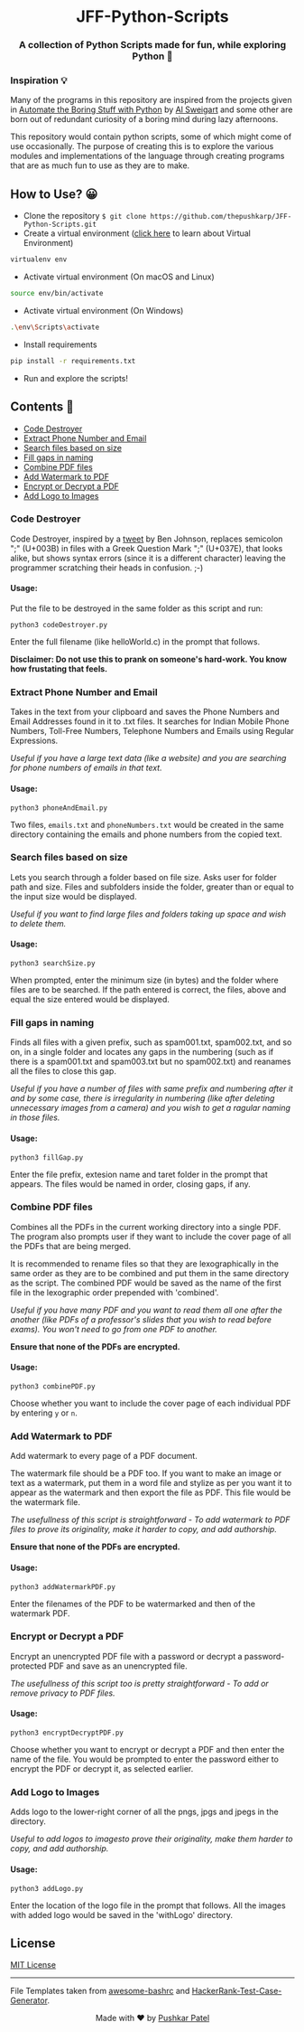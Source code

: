 <h1 align = 'center'> JFF-Python-Scripts </h1>

<h3 align = 'center'> A collection of Python Scripts made for fun, while exploring Python 🐍</h3>

### Inspiration 💡

Many of the programs in this repository are inspired from the projects given in [Automate the Boring Stuff with Python](https://automatetheboringstuff.com/) by [Al Sweigart](https://github.com/asweigart) and some other are born out of redundant curiosity of a boring mind during lazy afternoons.

This repository would contain python scripts, some of which might come of use occasionally. The purpose of creating this is to explore the various modules and implementations of the language through creating programs that are as much fun to use as they are to make.

## How to Use? 😀

- Clone the repository `$ git clone https://github.com/thepushkarp/JFF-Python-Scripts.git`
- Create a virtual environment ([click here](https://packaging.python.org/guides/installing-using-pip-and-virtual-environments/) to learn about Virtual Environment)

```sh
virtualenv env
```

- Activate virtual environment (On macOS and Linux)

```sh
source env/bin/activate
```

- Activate virtual environment (On Windows)

```sh
.\env\Scripts\activate
```

- Install requirements

```sh
pip install -r requirements.txt
```

- Run and explore the scripts!

## Contents 📄

- [Code Destroyer](#Code-Destroyer)
- [Extract Phone Number and Email](#Extract-Phone-Number-and-Email)
- [Search files based on size](#Search-files-based-on-size)
- [Fill gaps in naming](#Fill-gaps-in-naming)
- [Combine PDF files](#Combine-PDF-files)
- [Add Watermark to PDF](#Add-Watermark-to-PDF)
- [Encrypt or Decrypt a PDF](#Encrypt-or-Decrypt-a-PDF)
- [Add Logo to Images](#Add-Logo-to-Images)

### Code Destroyer

Code Destroyer, inspired by a [tweet](https://twitter.com/benbjohnson/status/533848879423578112?lang=en) by Ben Johnson, replaces semicolon ";" (U+003B) in files with a Greek Question Mark ";" (U+037E), that looks alike, but shows syntax errors (since it is a different character) leaving the programmer scratching their heads in confusion. ;-)

#### Usage:

Put the file to be destroyed in the same folder as this script and run:

```py3
python3 codeDestroyer.py
```

Enter the full filename (like helloWorld.c) in the prompt that follows.

 __Disclaimer: Do not use this to prank on someone's hard-work. You know how frustating that feels.__

### Extract Phone Number and Email

Takes in the text from your clipboard and saves the Phone Numbers and Email Addresses found in it to .txt files. It searches for Indian Mobile Phone Numbers, Toll-Free Numbers, Telephone Numbers and Emails using Regular Expressions.

_Useful if you have a large text data (like a website) and you are searching for phone numbers of emails in that text._

#### Usage:

```py3
python3 phoneAndEmail.py
```

Two files, `emails.txt` and `phoneNumbers.txt` would be created in the same directory containing the emails and phone numbers from the copied text.

### Search files based on size

Lets you search through a folder based on file size. Asks user for folder path and size. Files and subfolders inside the folder, greater than or equal to the input size would be displayed.

_Useful if you want to find large files and folders taking up space and wish to delete them._

#### Usage:

```py3
python3 searchSize.py
```

When prompted, enter the minimum size (in bytes) and the folder where files are to be searched. If the path entered is correct, the files, above and equal the size entered would be displayed.

### Fill gaps in naming

Finds all files with a given prefix, such as spam001.txt, spam002.txt, and so on, in a single folder and locates any gaps in the numbering (such as if there is a spam001.txt and spam003.txt but no spam002.txt) and reanames all the files to close this gap.

_Useful if you have a number of files with same prefix and numbering after it and by some case, there is irregularity in numbering (like after deleting unnecessary images from a camera) and you wish to get a ragular naming in those files._

#### Usage:

```py3
python3 fillGap.py
```

Enter the file prefix, extesion name and taret folder in the prompt that appears. The files would be named in
order, closing gaps, if any.

### Combine PDF files

Combines all the PDFs in the current working directory into
a single PDF. The program also prompts user if they want to include the cover page of all the PDFs that are being merged.

It is recommended to rename files so that they are lexographically in the same order as they are to be combined and put them in the same directory as the script.
The combined PDF would be saved as the name of the first file in the lexographic order prepended with 'combined'. 

_Useful if you have many PDF and you want to read them all one after the another (like PDFs of a professor's slides that you wish to read before exams). You won't need to go from one PDF to another._

__Ensure that none of the PDFs are encrypted.__

#### Usage:

```py3
python3 combinePDF.py
```

Choose whether you want to include the cover page of each individual PDF by entering `y` or `n`.

### Add Watermark to PDF

Add watermark to every page of a PDF document.

The watermark file should be a PDF too. If you want to make an image or text as a watermark, put them in a word file and stylize as per you want it to appear as the watermark and then export the file as PDF. This file would be the watermark file.

_The usefullness of this script is straightforward - To add watermark to PDF files to prove its originality, make it harder to copy, and add authorship._

__Ensure that none of the PDFs are encrypted.__

#### Usage:

```py3
python3 addWatermarkPDF.py
```

Enter the filenames of the PDF to be watermarked and then of the watermark PDF.

### Encrypt or Decrypt a PDF

Encrypt an unencrypted PDF file with a password or decrypt a password-protected PDF and save as an unencrypted file.

_The usefullness of this script too is pretty straightforward - To add or remove privacy to PDF files._

#### Usage:

```py3
python3 encryptDecryptPDF.py
```

Choose whether you want to encrypt or decrypt a PDF and then enter the name of the file. You would be prompted to enter the password either to encrypt the PDF or decrypt it, as selected earlier.

### Add Logo to Images

Adds logo to the lower-right corner of all the pngs, jpgs and jpegs in the directory.

_Useful to add logos to imagesto prove their originality, make them harder to copy, and add authorship._
#### Usage:

```py3
python3 addLogo.py
```

Enter the location of the logo file in the prompt that follows. All the images with added logo would be saved in the 'withLogo' directory.


## License

[MIT License](LICENSE)

---

File Templates taken from [awesome-bashrc](https://github.com/aashutoshrathi/awesome-bashrc) and [HackerRank-Test-Case-Generator](https://github.com/aashutoshrathi/HackerRank-Test-Case-Generator/).

<p align="center"> Made with ❤ by <a href="https://github.com/thepushkarp">Pushkar Patel</a></p>
